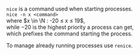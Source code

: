 `nice` is a command used when starting processes.  
`nice -n x <command>`  
where $x \in \N : -20 ≤ x ≤ 19$,  
while $-20$ is the highest priority a process can get,  
which prefixes the command starting the process.  


To manage already running processes use `renice`.  
